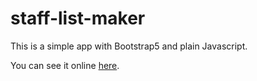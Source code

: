 # staff-list-maker

This is a simple app with Bootstrap5 and plain Javascript.

You can see it online [here](https://mohammad-hassani313.github.io/staff-list-maker).
